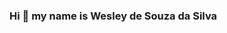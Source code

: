 ### Hi  👋 my name is Wesley de Souza da Silva

<!--

Here are some ideas to get you started:

- 🔭 I’m currently working on ...
- 
- 🌱 I’m currently learning ...
- 👯 I’m looking to collaborate on ...
- 🤔 I’m looking for help with ...
- 💬 Ask me about ...
- 📫 How to reach me: ...
- 😄 Pronouns: ...
- ⚡ Fun fact: ...
-->
